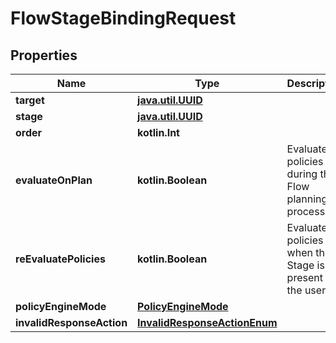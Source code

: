
# FlowStageBindingRequest

## Properties
Name | Type | Description | Notes
------------ | ------------- | ------------- | -------------
**target** | [**java.util.UUID**](java.util.UUID.md) |  | 
**stage** | [**java.util.UUID**](java.util.UUID.md) |  | 
**order** | **kotlin.Int** |  | 
**evaluateOnPlan** | **kotlin.Boolean** | Evaluate policies during the Flow planning process. |  [optional]
**reEvaluatePolicies** | **kotlin.Boolean** | Evaluate policies when the Stage is present to the user. |  [optional]
**policyEngineMode** | [**PolicyEngineMode**](PolicyEngineMode.md) |  |  [optional]
**invalidResponseAction** | [**InvalidResponseActionEnum**](InvalidResponseActionEnum.md) |  |  [optional]



